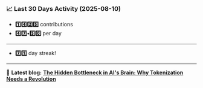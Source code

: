 <!--START_STATS-->
### 📈 Last 30 Days Activity (2025-08-10)  
- **1️⃣4️⃣2️⃣5️⃣** contributions  
- **4️⃣7️⃣•5️⃣0️⃣** per day
---
- **7️⃣1️⃣** day streak!
---
📝 **Latest blog:** [**The Hidden Bottleneck in AI's Brain: Why Tokenization Needs a Revolution**](https://andriak.com/blog/tokenization-revolution)
<!--END_STATS-->
